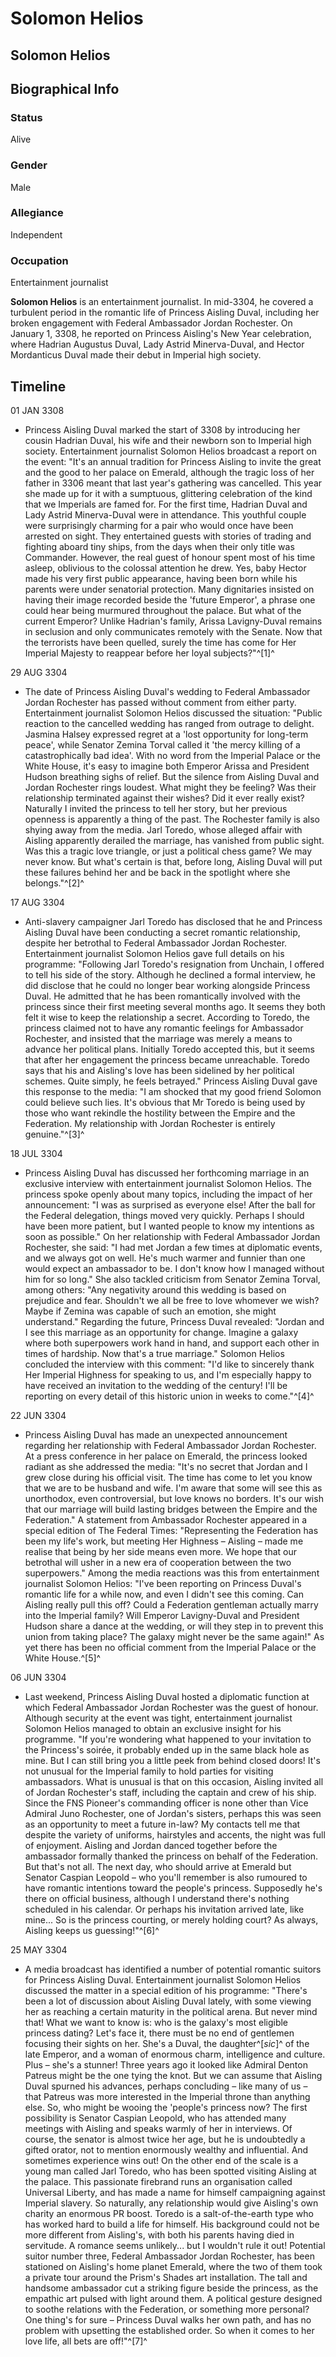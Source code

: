 # Solomon Helios
## Solomon Helios

		

## Biographical Info

### Status

Alive

### Gender

Male

### Allegiance

Independent

### Occupation

Entertainment journalist

**Solomon Helios** is an entertainment journalist. In mid-3304, he covered a turbulent period in the romantic life of Princess Aisling Duval, including her broken engagement with Federal Ambassador Jordan Rochester. On January 1, 3308, he reported on Princess Aisling's New Year celebration, where Hadrian Augustus Duval, Lady Astrid Minerva-Duval, and Hector Mordanticus Duval made their debut in Imperial high society.

## Timeline

01 JAN 3308

- Princess Aisling Duval marked the start of 3308 by introducing her cousin Hadrian Duval, his wife and their newborn son to Imperial high society. Entertainment journalist Solomon Helios broadcast a report on the event: "It's an annual tradition for Princess Aisling to invite the great and the good to her palace on Emerald, although the tragic loss of her father in 3306 meant that last year's gathering was cancelled. This year she made up for it with a sumptuous, glittering celebration of the kind that we Imperials are famed for. For the first time, Hadrian Duval and Lady Astrid Minerva-Duval were in attendance. This youthful couple were surprisingly charming for a pair who would once have been arrested on sight. They entertained guests with stories of trading and fighting aboard tiny ships, from the days when their only title was Commander. However, the real guest of honour spent most of his time asleep, oblivious to the colossal attention he drew. Yes, baby Hector made his very first public appearance, having been born while his parents were under senatorial protection. Many dignitaries insisted on having their image recorded beside the 'future Emperor', a phrase one could hear being murmured throughout the palace. But what of the current Emperor? Unlike Hadrian's family, Arissa Lavigny-Duval remains in seclusion and only communicates remotely with the Senate. Now that the terrorists have been quelled, surely the time has come for Her Imperial Majesty to reappear before her loyal subjects?"^[1]^

29 AUG 3304

- The date of Princess Aisling Duval's wedding to Federal Ambassador Jordan Rochester has passed without comment from either party. Entertainment journalist Solomon Helios discussed the situation: "Public reaction to the cancelled wedding has ranged from outrage to delight. Jasmina Halsey expressed regret at a 'lost opportunity for long-term peace', while Senator Zemina Torval called it 'the mercy killing of a catastrophically bad idea'. With no word from the Imperial Palace or the White House, it's easy to imagine both Emperor Arissa and President Hudson breathing sighs of relief. But the silence from Aisling Duval and Jordan Rochester rings loudest. What might they be feeling? Was their relationship terminated against their wishes? Did it ever really exist? Naturally I invited the princess to tell her story, but her previous openness is apparently a thing of the past. The Rochester family is also shying away from the media. Jarl Toredo, whose alleged affair with Aisling apparently derailed the marriage, has vanished from public sight. Was this a tragic love triangle, or just a political chess game? We may never know. But what's certain is that, before long, Aisling Duval will put these failures behind her and be back in the spotlight where she belongs."^[2]^

17 AUG 3304

- Anti-slavery campaigner Jarl Toredo has disclosed that he and Princess Aisling Duval have been conducting a secret romantic relationship, despite her betrothal to Federal Ambassador Jordan Rochester. Entertainment journalist Solomon Helios gave full details on his programme: "Following Jarl Toredo's resignation from Unchain, I offered to tell his side of the story. Although he declined a formal interview, he did disclose that he could no longer bear working alongside Princess Duval. He admitted that he has been romantically involved with the princess since their first meeting several months ago. It seems they both felt it wise to keep the relationship a secret. According to Toredo, the princess claimed not to have any romantic feelings for Ambassador Rochester, and insisted that the marriage was merely a means to advance her political plans. Initially Toredo accepted this, but it seems that after her engagement the princess became unreachable. Toredo says that his and Aisling's love has been sidelined by her political schemes. Quite simply, he feels betrayed." Princess Aisling Duval gave this response to the media: "I am shocked that my good friend Solomon could believe such lies. It's obvious that Mr Toredo is being used by those who want rekindle the hostility between the Empire and the Federation. My relationship with Jordan Rochester is entirely genuine."^[3]^

18 JUL 3304

- Princess Aisling Duval has discussed her forthcoming marriage in an exclusive interview with entertainment journalist Solomon Helios. The princess spoke openly about many topics, including the impact of her announcement: "I was as surprised as everyone else! After the ball for the Federal delegation, things moved very quickly. Perhaps I should have been more patient, but I wanted people to know my intentions as soon as possible." On her relationship with Federal Ambassador Jordan Rochester, she said: "I had met Jordan a few times at diplomatic events, and we always got on well. He's much warmer and funnier than one would expect an ambassador to be. I don't know how I managed without him for so long." She also tackled criticism from Senator Zemina Torval, among others: "Any negativity around this wedding is based on prejudice and fear. Shouldn't we all be free to love whomever we wish? Maybe if Zemina was capable of such an emotion, she might understand." Regarding the future, Princess Duval revealed: "Jordan and I see this marriage as an opportunity for change. Imagine a galaxy where both superpowers work hand in hand, and support each other in times of hardship. Now that's a true marriage." Solomon Helios concluded the interview with this comment: "I'd like to sincerely thank Her Imperial Highness for speaking to us, and I'm especially happy to have received an invitation to the wedding of the century! I'll be reporting on every detail of this historic union in weeks to come."^[4]^

22 JUN 3304

- Princess Aisling Duval has made an unexpected announcement regarding her relationship with Federal Ambassador Jordan Rochester. At a press conference in her palace on Emerald, the princess looked radiant as she addressed the media: "It's no secret that Jordan and I grew close during his official visit. The time has come to let you know that we are to be husband and wife. I'm aware that some will see this as unorthodox, even controversial, but love knows no borders. It's our wish that our marriage will build lasting bridges between the Empire and the Federation." A statement from Ambassador Rochester appeared in a special edition of The Federal Times: "Representing the Federation has been my life's work, but meeting Her Highness – Aisling – made me realise that being by her side means even more. We hope that our betrothal will usher in a new era of cooperation between the two superpowers." Among the media reactions was this from entertainment journalist Solomon Helios: "I've been reporting on Princess Duval's romantic life for a while now, and even I didn't see this coming. Can Aisling really pull this off? Could a Federation gentleman actually marry into the Imperial family? Will Emperor Lavigny-Duval and President Hudson share a dance at the wedding, or will they step in to prevent this union from taking place? The galaxy might never be the same again!" As yet there has been no official comment from the Imperial Palace or the White House.^[5]^

06 JUN 3304

- Last weekend, Princess Aisling Duval hosted a diplomatic function at which Federal Ambassador Jordan Rochester was the guest of honour. Although security at the event was tight, entertainment journalist Solomon Helios managed to obtain an exclusive insight for his programme. "If you're wondering what happened to your invitation to the Princess's soirée, it probably ended up in the same black hole as mine. But I can still bring you a little peek from behind closed doors! It's not unusual for the Imperial family to hold parties for visiting ambassadors. What is unusual is that on this occasion, Aisling invited all of Jordan Rochester's staff, including the captain and crew of his ship. Since the FNS Pioneer's commanding officer is none other than Vice Admiral Juno Rochester, one of Jordan's sisters, perhaps this was seen as an opportunity to meet a future in-law? My contacts tell me that despite the variety of uniforms, hairstyles and accents, the night was full of enjoyment. Aisling and Jordan danced together before the ambassador formally thanked the princess on behalf of the Federation. But that's not all. The next day, who should arrive at Emerald but Senator Caspian Leopold – who you'll remember is also rumoured to have romantic intentions toward the people's princess. Supposedly he's there on official business, although I understand there's nothing scheduled in his calendar. Or perhaps his invitation arrived late, like mine... So is the princess courting, or merely holding court? As always, Aisling keeps us guessing!"^[6]^

25 MAY 3304

- A media broadcast has identified a number of potential romantic suitors for Princess Aisling Duval. Entertainment journalist Solomon Helios discussed the matter in a special edition of his programme: "There's been a lot of discussion about Aisling Duval lately, with some viewing her as reaching a certain maturity in the political arena. But never mind that! What we want to know is: who is the galaxy's most eligible princess dating? Let's face it, there must be no end of gentlemen focusing their sights on her. She's a Duval, the daughter^[*sic*]^ of the late Emperor, and a woman of enormous charm, intelligence and culture. Plus – she's a stunner! Three years ago it looked like Admiral Denton Patreus might be the one tying the knot. But we can assume that Aisling Duval spurned his advances, perhaps concluding – like many of us – that Patreus was more interested in the Imperial throne than anything else. So, who might be wooing the 'people's princess now? The first possibility is Senator Caspian Leopold, who has attended many meetings with Aisling and speaks warmly of her in interviews. Of course, the senator is almost twice her age, but he is undoubtedly a gifted orator, not to mention enormously wealthy and influential. And sometimes experience wins out! On the other end of the scale is a young man called Jarl Toredo, who has been spotted visiting Aisling at the palace. This passionate firebrand runs an organisation called Universal Liberty, and has made a name for himself campaigning against Imperial slavery. So naturally, any relationship would give Aisling's own charity an enormous PR boost. Toredo is a salt-of-the-earth type who has worked hard to build a life for himself. His background could not be more different from Aisling's, with both his parents having died in servitude. A romance seems unlikely... but I wouldn't rule it out! Potential suitor number three, Federal Ambassador Jordan Rochester, has been stationed on Aisling's home planet Emerald, where the two of them took a private tour around the Prism's Shades art installation. The tall and handsome ambassador cut a striking figure beside the princess, as the empathic art pulsed with light around them. A political gesture designed to soothe relations with the Federation, or something more personal? One thing's for sure – Princess Duval walks her own path, and has no problem with upsetting the established order. So when it comes to her love life, all bets are off!"^[7]^
